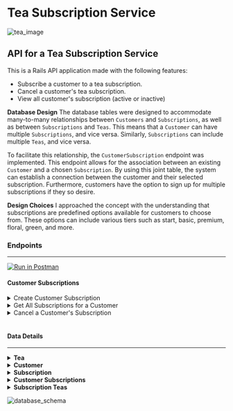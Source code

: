 # Tea Subscription Service

![tea_image](https://cdn.shopify.com/s/files/1/0533/6743/9558/t/5/assets/pf-3c14c005--Tales-of-the-Tea-Pot-3.jpg?v=1621936037)
## API for a Tea Subscription Service

This is a Rails API application made with the following features:
- Subscribe a customer to a tea subscription.
- Cancel a customer's tea subscription.
- View all customer's subscription (active or inactive)

**Database Design**
The database tables were designed to accommodate many-to-many relationships between `Customers` and `Subscriptions`, as well as between `Subscriptions` and `Teas`. This means that a `Customer` can have multiple `Subscriptions`, and vice versa. Similarly, `Subscriptions` can include multiple `Teas`, and vice versa.

To facilitate this relationship, the `CustomerSubscription` endpoint was implemented. This endpoint allows for the association between an existing `Customer` and a chosen `Subscription`. By using this joint table, the system can establish a connection between the customer and their selected subscription. Furthermore, customers have the option to sign up for multiple subscriptions if they so desire.

**Design Choices**
I approached the concept with the understanding that subscriptions are predefined options available for customers to choose from. These options can include various tiers such as start, basic, premium, floral, green, and more.

### Endpoints

---

[![Run in Postman](https://run.pstmn.io/button.svg)](https://app.getpostman.com/run-collection/26407126-0d9a1f53-9fd8-4140-83c9-203fd9843292?action=collection%2Ffork&source=rip_markdown&collection-url=entityId%3D26407126-0d9a1f53-9fd8-4140-83c9-203fd9843292%26entityType%3Dcollection%26workspaceId%3D1c1d2802-273e-42f1-9657-8b8957201060)

#### Customer Subscriptions
<details>
  <summary>Create Customer Subscription</summary>
  
  <br>
  Request:

  ```JS
  POST /api/v1/customers/:customer_id/subscriptions
  ```


  Headers:

  ```JS
  Content-Type: application/json
  ```


  Body: 

  ```JSON
  {
    "id": "1"
  }
  ```

  <br>

  Successful Response: 

  ```JSON
  {
    "data": {
      "id": "1",
      "type": "subscriptions",
      "attributes": {
        "title": "Platinum",
        "price": 98.33,
        "status": "inactive",
        "frequency": 0
      }
    }
  }
  ```
  
  Failed Response (No Customer ID Provided):
  
  ```JSON
  {
    "message": "your query could not be completed",
    "errors": [
      {
        "status": "404",
        "title": "Customer ID must be provided to create a subscription."
      }
    ]
  }
  ```

</details>

<details>
  <summary>Get All Subscriptions for a Customer</summary>
  
  <br>
  Request:

  ```JS
  GET /api/v1/customers/:customer_id/subscriptions
  ```

  Successful Response:
  
  ```JSON
  {
    "data": [
      {
        "id": "1",
        "type": "customer_subscriptions",
        "attributes": {
          "customer_id": 1,
          "subscription": {
            "id": 1
            "title": "Starter",
            "price": 59.5643354788551,
            "status": "inactive",
            "frequency": 2,
            "created_at": "2023-06-07T16:43:21.067Z",
            "updated_at": "2023-06-07T16:43:21.067Z"
          }
        }
      },
      {
        "id": "2",
        "type": "subscriptions",
        "attributes": {
          "customer_id": 1,
          "subscription": {
            "id": 2
            "title": "Basic",
            "price": 91.0314572295903,
            "status": "inactive",
            "frequency": 4,
            "created_at": "2023-06-07T16:43:21.067Z",
            "updated_at": "2023-06-07T16:43:21.067Z"
          }
        }
      },
      {
        "id": "3",
        "type": "subscriptions",
        "attributes": {
          "customer_id": 1,
          "subscription": {
            "id": 3
            "title": "Premium",
            "price": 91.0314572295903,
            "status": "inactive",
            "frequency": 4,
            "created_at": "2023-06-07T16:43:21.067Z",
            "updated_at": "2023-06-07T16:43:21.067Z"
          }
        }
      }
    ]
  }
  ```
  
  Failed Response (No Customer ID Provided):
  
  ```JSON
  {
    "message": "your query could not be completed",
    "errors": [
      {
        "status": "404",
        "title": "Customer ID must be provided to find subscriptions."
      }
    ]
  }
  ```

</details>

<details>
  <summary>Cancel a Customer's Subscription</summary>
  
  <br>
  Request:
  
  ```JS
  PATCH /api/v1/customers/:customer_id/subscriptions/:id
  ```
  
  Body: 

  ```JSON
  {
    "status": "inactive"
  }
  ```
  
  Response:
  | Result | Status |
  | ------ | ------ |
  | `success` | 200 |
  
 </details>
 
<br>

#### Data Details
  
---

<details>
  <summary><b>Tea</b></summary>

  | Attribute | Data Type | Description |
  | ----- | -----| -------------- | 
  | `title` | string | Name of Tea
  | `description` | string | Tea Type
  | `temperature` | float | Measured in Farenheit
  | `brew_time` | integer | Measured in Minutes
</details>

<details>
  <summary><b>Customer</b></summary>

  | Attribute | Data Type | Description |
  | ----- | -----| -------------- | 
  | `first_name` | string | First name of customer
  | `last_name` | string | Last name of customer
  | `email` | string | Valid email address
  | `address` | string | Full address
 </details>

<details>
  <summary><b>Subscription</b></summary>

  | Attribute | Data Type | Description |
  | ----- | -----| -------------- | 
  | `title` | string | Type of Subscription
  | `price` | float | US Currency
  | `status` | integer | enum (active or inactive)
  | `frequency` | integer | Measured in weeks
</details>

<details>
  <summary><b>Customer Subscriptions</b></summary>

  | Attribute | Data Type | Description |
  | ----- | -----| -------------- | 
  | `customer_id` | integer | Foreign Key to Customer
  | `subscription_id` | integer | Foreign Key to Subscription
  | `status` | integer | Status of Customer's Subscription
</details>
  
<details>
  <summary><b>Subscription Teas</b></summary>

  | Attribute | Data Type | Description |
  | ----- | -----| -------------- | 
  | `tea_id` | integer | Foreign Key to Tea
  | `subscription_id` | integer | Foreign Key to Subscription
</details>
  
![database_schema](https://user-images.githubusercontent.com/115383288/244175304-3e80d989-8d5c-469c-81a0-09c3ed34a59e.png)
<br>

